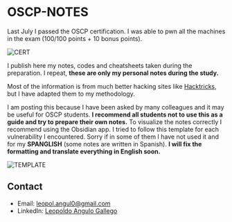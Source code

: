 # OSCP-NOTES

Last July I passed the OSCP certification. I was able to pwn all the machines in the exam (100/100 points + 10 bonus points).

![CERT](https://github.com/leoanggal1/OSCP-NOTES/blob/main/IMAGES/Pasted%20image%2020231009211828.png )

I publish here my notes, codes and cheatsheets taken during the preparation. I repeat, **these are only my personal notes during the study.**

Most of the information is from much better hacking sites like [Hacktricks](https://book.hacktricks.xyz/v/es/welcome/readme), but I have adapted them to my methodology.

I am posting this because I have been asked by many colleagues and it may be useful for OSCP students. **I recommend all students not to use this as a guide and try to prepare their own notes.** 
To visualize the notes correctly I recommend using the Obsidian app. I tried to follow this template for each vulnerability I encountered. Sorry if in some of them I have not used it and for my **SPANGLISH** (some notes are written in Spanish). **I will fix the formatting and translate everything in English soon.**

![TEMPLATE](https://github.com/leoanggal1/OSCP-NOTES/blob/main/IMAGES/Pasted%20image%2020231009213928.png)


## Contact

* Email:  leopol.angul0@gmail.com
* LinkedIn: [Leopoldo Angulo Gallego](https://www.linkedin.com/in/leopoldo-angulo-gallego-66b957195)
